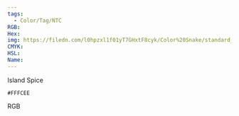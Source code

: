 ```yaml
---
tags:
  - Color/Tag/NTC
RGB:
Hex:
img: https://filedn.com/l0hpzxl1f01yT7GHxtF8cyk/Color%20Snake/standard_csv_to_svg//FFFCEE.svg
CMYK:
HSL:
Name:
---
```

Island Spice
```palette
#FFFCEE
```
RGB
